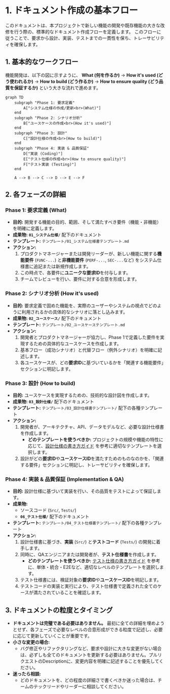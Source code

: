 # 1. ドキュメント作成の基本フロー

このドキュメントは、本プロジェクトで新しい機能の開発や既存機能の大きな改修を行う際の、標準的なドキュメント作成フローを定義します。
このフローに従うことで、要求から設計、実装、テストまでの一貫性を保ち、トレーサビリティを確保します。

## 1. 基本的なワークフロー

機能開発は、以下の図に示すように、
**What (何を作るか)** → **How it's used (どう使われるか)** → **How to build (どう作るか)** → **How to ensure quality (どう品質を保証するか)**
という大きな流れで進めます。

```mermaid
graph TD
    subgraph "Phase 1: 要求定義"
        A["システム仕様の作成/更新<br>(What)"]
    end
    subgraph "Phase 2: シナリオ分析"
        B["ユースケースの作成<br>(How it's used)"]
    end
    subgraph "Phase 3: 設計"
        C["設計仕様の作成<br>(How to build)"]
    end
    subgraph "Phase 4: 実装 & 品質保証"
        D["実装 (Coding)"]
        E["テスト仕様の作成<br>(How to ensure quality)"]
        F["テスト実装 (Testing)"]
    end

    A --> B --> C --> D --> E --> F
```

## 2. 各フェーズの詳細

### Phase 1: 要求定義 (What)

- **目的:** 開発する機能の目的、範囲、そして満たすべき要件（機能・非機能）を明確に定義します。
- **成果物:** **`01_システム仕様/`** 配下のドキュメント
- **テンプレート:** `テンプレート/01_システム仕様書テンプレート.md`
- **アクション:**
  1. プロダクトマネージャーまたは開発リーダーが、新しい機能に関する**機能要件** (`FUNC-...`) と**非機能要件** (`PERF-...`, `SEC-...`など) をシステム仕様書に追記または新規作成します。
  2. この時点で、各要件に**ユニークな要求ID**を付与します。
  3. チームでレビューを行い、要件に対する合意を形成します。

### Phase 2: シナリオ分析 (How it's used)

- **目的:** 要求定義で固めた機能を、実際のユーザーやシステムの視点でどのように利用されるかの具体的なシナリオに落とし込みます。
- **成果物:** **`02_ユースケース/`** 配下のドキュメント
- **テンプレート:** `テンプレート/02_ユースケーステンプレート.md`
- **アクション:**
  1. 開発者とプロダクトマネージャーが協力し、Phase 1で定義した要件を実現するための具体的なユースケースを作成します。
  2. 基本フロー（成功シナリオ）と代替フロー（例外シナリオ）を明確に記述します。
  3. 各ユースケースが、どの**要求ID**に基づいているかを「関連する機能要件」セクションに明記します。

### Phase 3: 設計 (How to build)

- **目的:** ユースケースを実現するための、技術的な設計図を作成します。
- **成果物:** **`03_設計仕様/`** 配下のドキュメント
- **テンプレート:** `テンプレート/03_設計仕様書テンプレート/` 配下の各種テンプレート
- **アクション:**
  1. 開発者が、アーキテクチャ、API、データモデルなど、必要な設計仕様書を作成します。
     - **どのテンプレートを使うべきか:** プロジェクトの規模や機能の特性に応じて、[設計仕様の書き方ガイド](./04_設計仕様の書き方ガイド.md) を参考に適切なテンプレートを選択します。
  2. 設計がどの**要求ID**や**ユースケースID**を満たすためのものなのかを、「関連する要件」セクションに明記し、トレーサビリティを確保します。

### Phase 4: 実装 & 品質保証 (Implementation & QA)

- **目的:** 設計仕様に基づいて実装を行い、その品質をテストによって保証します。
- **成果物:**
  - ソースコード (`Src/`, `Tests/`)
  - **`06_テスト仕様/`** 配下のドキュメント
- **テンプレート:** `テンプレート/04_テスト仕様書テンプレート/` 配下の各種テンプレート
- **アクション:**
  1. 設計仕様書に基づき、**実装** (`Src/`) と**テストコード** (`Tests/`) の開発に着手します。
  2. 同時に、QAエンジニアまたは開発者が、**テスト仕様書**を作成します。
     - **どのテンプレートを使うべきか:** [テスト仕様の書き方ガイド](./05_テスト仕様の書き方ガイド.md) を参考に、単体・統合・E2Eなど、適切なレベルのテンプレートを選択します。
  3. テスト仕様書には、検証対象の**要求ID**や**ユースケースID**を明記します。
  4. テストコードの実装と実行により、テスト仕様書で定義された全てのケースが満たされていることを確認します。

## 3. ドキュメントの粒度とタイミング

- **ドキュメントは完璧である必要はありません。** 最初に全ての詳細を埋めようとせず、各フェーズで必要なレベルの合意形成ができる粒度で記述し、必要に応じて更新していくことが重要です。
- **小さな変更の場合:**
  - バグ修正やリファクタリングなど、要求や設計に大きな変更がない場合は、必ずしも全てのドキュメントを更新する必要はありません。プルリクエストのDescriptionに、変更内容を明確に記述することを優先してください。
- **迷ったら相談:**
  - どのドキュメントを、どの程度の詳細さで書くべきか迷った場合は、チームのテックリードやリーダーに相談してください。
